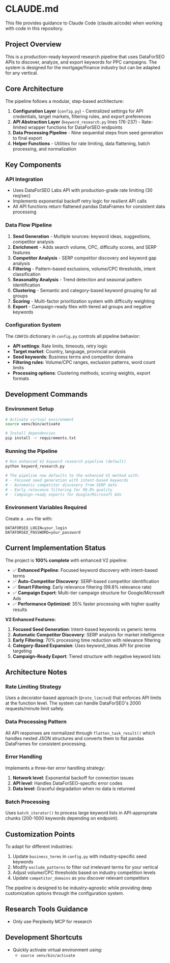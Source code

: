 # CLAUDE.md

This file provides guidance to Claude Code (claude.ai/code) when working with code in this repository.

## Project Overview

This is a production-ready keyword research pipeline that uses DataForSEO APIs to discover, analyze, and export keywords for PPC campaigns. The system is designed for the mortgage/finance industry but can be adapted for any vertical.

## Core Architecture

The pipeline follows a modular, step-based architecture:

1. **Configuration Layer** (`config.py`) - Centralized settings for API credentials, target markets, filtering rules, and export preferences
2. **API Abstraction Layer** (`keyword_research.py` lines 176-237) - Rate-limited wrapper functions for DataForSEO endpoints
3. **Data Processing Pipeline** - Nine sequential steps from seed generation to final export
4. **Helper Functions** - Utilities for rate limiting, data flattening, batch processing, and normalization

## Key Components

### API Integration
- Uses DataForSEO Labs API with production-grade rate limiting (30 req/sec)
- Implements exponential backoff retry logic for resilient API calls
- All API functions return flattened pandas DataFrames for consistent data processing

### Data Flow Pipeline
1. **Seed Generation** - Multiple sources: keyword ideas, suggestions, competitor analysis
2. **Enrichment** - Adds search volume, CPC, difficulty scores, and SERP features
3. **Competitor Analysis** - SERP competitor discovery and keyword gap analysis
4. **Filtering** - Pattern-based exclusions, volume/CPC thresholds, intent classification
5. **Seasonality Analysis** - Trend detection and seasonal pattern identification
6. **Clustering** - Semantic and category-based keyword grouping for ad groups
7. **Scoring** - Multi-factor prioritization system with difficulty weighting
8. **Export** - Campaign-ready files with tiered ad groups and negative keywords

### Configuration System
The `CONFIG` dictionary in `config.py` controls all pipeline behavior:
- **API settings**: Rate limits, timeouts, retry logic
- **Target market**: Country, language, provincial analysis
- **Seed keywords**: Business terms and competitor domains
- **Filtering rules**: Volume/CPC ranges, exclusion patterns, word count limits
- **Processing options**: Clustering methods, scoring weights, export formats

## Development Commands

### Environment Setup
```bash
# Activate virtual environment
source venv/bin/activate

# Install dependencies
pip install -r requirements.txt
```

### Running the Pipeline
```bash
# Run enhanced V2 keyword research pipeline (default)
python keyword_research.py

# The pipeline now defaults to the enhanced V2 method with:
# - Focused seed generation with intent-based keywords
# - Automatic competitor discovery from SERP data
# - Early relevance filtering for 99.8% quality
# - Campaign-ready exports for Google/Microsoft Ads
```

### Environment Variables Required
Create a `.env` file with:
```
DATAFORSEO_LOGIN=your_login
DATAFORSEO_PASSWORD=your_password
```

## Current Implementation Status

The project is **100% complete** with enhanced V2 pipeline:
- ✅ **Enhanced Pipeline**: Focused keyword discovery with intent-based terms
- ✅ **Auto-Competitor Discovery**: SERP-based competitor identification
- ✅ **Smart Filtering**: Early relevance filtering (99.8% relevance rate)
- ✅ **Campaign Export**: Multi-tier campaign structure for Google/Microsoft Ads
- ✅ **Performance Optimized**: 35% faster processing with higher quality results

**V2 Enhanced Features:**
1. **Focused Seed Generation**: Intent-based keywords vs generic terms
2. **Automatic Competitor Discovery**: SERP analysis for market intelligence
3. **Early Filtering**: 70% processing time reduction with relevance filtering
4. **Category-Based Expansion**: Uses keyword_ideas API for precise targeting
5. **Campaign-Ready Export**: Tiered structure with negative keyword lists

## Architecture Notes

### Rate Limiting Strategy
Uses a decorator-based approach (`@rate_limited`) that enforces API limits at the function level. The system can handle DataForSEO's 2000 requests/minute limit safely.

### Data Processing Pattern
All API responses are normalized through `flatten_task_result()` which handles nested JSON structures and converts them to flat pandas DataFrames for consistent processing.

### Error Handling
Implements a three-tier error handling strategy:
1. **Network level**: Exponential backoff for connection issues
2. **API level**: Handles DataForSEO-specific error codes
3. **Data level**: Graceful degradation when no data is returned

### Batch Processing
Uses `batch_iterator()` to process large keyword lists in API-appropriate chunks (200-1000 keywords depending on endpoint).

## Customization Points

To adapt for different industries:
1. Update `business_terms` in `config.py` with industry-specific seed keywords
2. Modify `exclude_patterns` to filter out irrelevant terms for your vertical
3. Adjust volume/CPC thresholds based on industry competition levels
4. Update `competitor_domains` as you discover relevant competitors

The pipeline is designed to be industry-agnostic while providing deep customization options through the configuration system.

## Research Tools Guidance

- Only use Perplexity MCP for research

## Development Shortcuts

- Quickly activate virtual environment using:
  - `source venv/bin/activate`